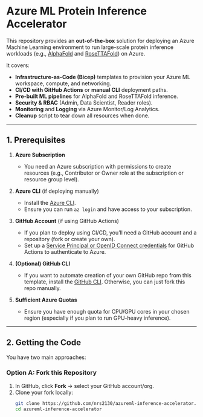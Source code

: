 # Azure ML Protein Inference Accelerator

This repository provides an **out-of-the-box** solution for deploying an Azure Machine Learning environment to run large-scale protein inference workloads (e.g., [AlphaFold](https://github.com/deepmind/alphafold) and [RoseTTAFold](https://github.com/RosettaCommons/RoseTTAFold)) on Azure.

It covers:
- **Infrastructure-as-Code (Bicep)** templates to provision your Azure ML workspace, compute, and networking.
- **CI/CD with GitHub Actions** or **manual CLI** deployment paths.
- **Pre-built ML pipelines** for AlphaFold and RoseTTAFold inference.
- **Security & RBAC** (Admin, Data Scientist, Reader roles).
- **Monitoring** and **Logging** via Azure Monitor/Log Analytics.
- **Cleanup** script to tear down all resources when done.

---

## 1. Prerequisites

1. **Azure Subscription**  
   - You need an Azure subscription with permissions to create resources (e.g., Contributor or Owner role at the subscription or resource group level).

2. **Azure CLI** (if deploying manually)  
   - Install the [Azure CLI](https://learn.microsoft.com/cli/azure/install-azure-cli).  
   - Ensure you can run `az login` and have access to your subscription.

3. **GitHub Account** (if using GitHub Actions)  
   - If you plan to deploy using CI/CD, you’ll need a GitHub account and a repository (fork or create your own).  
   - Set up a [Service Principal or OpenID Connect credentials](https://github.com/azure/login#configure-a-service-principal-with-a-secret) for GitHub Actions to authenticate to Azure.

4. **(Optional) GitHub CLI**  
   - If you want to automate creation of your own GitHub repo from this template, install the [GitHub CLI](https://cli.github.com/). Otherwise, you can just fork this repo manually.

5. **Sufficient Azure Quotas**  
   - Ensure you have enough quota for CPU/GPU cores in your chosen region (especially if you plan to run GPU-heavy inference).

---

## 2. Getting the Code

You have two main approaches:

### Option A: Fork this Repository
1. In GitHub, click **Fork** → select your GitHub account/org.
2. Clone your fork locally:
   ```bash
   git clone https://github.com/nrs2130/azureml-inference-accelerator.git
   cd azureml-inference-accelerator
